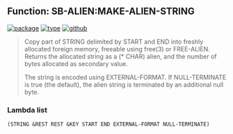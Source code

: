 ## Function: SB-ALIEN:MAKE-ALIEN-STRING
[![package](https://img.shields.io/badge/Package-SB--ALIEN-5f9ea0.svg?style=social&colorA=999999)](../) [![type](https://img.shields.io/badge/Type-Function-5f9ea0.svg?style=social&colorA=999999)](../#function) [![github](https://img.shields.io/badge/GitHub-View_the_source-5f9ea0.svg?style=social&colorA=999999&logo=github)](https://github.com/sbcl/sbcl/blob/master/src/code/target-alieneval.lisp/) 

> Copy part of STRING delimited by START and END into freshly
> allocated foreign memory, freeable using free(3) or FREE-ALIEN.
> Returns the allocated string as a (* CHAR) alien, and the number of
> bytes allocated as secondary value.
> 
> The string is encoded using EXTERNAL-FORMAT. If NULL-TERMINATE is
> true (the default), the alien string is terminated by an additional
> null byte.

### Lambda list
```
(STRING &REST REST &KEY START END EXTERNAL-FORMAT NULL-TERMINATE)
```
